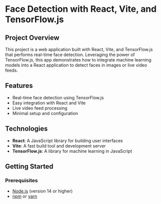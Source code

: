 # Face Detection with React, Vite, and TensorFlow.js

## Project Overview

This project is a web application built with React, Vite, and TensorFlow.js that performs real-time face detection. Leveraging the power of TensorFlow.js, this app demonstrates how to integrate machine learning models into a React application to detect faces in images or live video feeds.

## Features

- Real-time face detection using TensorFlow.js
- Easy integration with React and Vite
- Live video feed processing
- Minimal setup and configuration

## Technologies

- **React**: A JavaScript library for building user interfaces
- **Vite**: A fast build tool and development server
- **TensorFlow.js**: A library for machine learning in JavaScript

## Getting Started

### Prerequisites

- [Node.js](https://nodejs.org/) (version 14 or higher)
- [npm](https://www.npmjs.com/) or [yarn](https://yarnpkg.com/)




